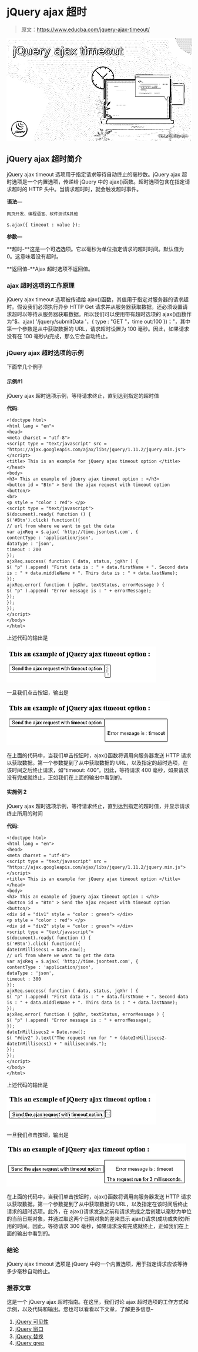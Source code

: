 # jQuery ajax 超时

> 原文：<https://www.educba.com/jquery-ajax-timeout/>

![jQuery ajax timeout](img/48b2c9234218b55d53462ced61d2b9e1.png)



## jQuery ajax 超时简介

jQuery ajax timeout 选项用于指定请求等待自动终止的毫秒数。jQuery ajax 超时选项是一个内置选项，传递给 jQuery 中的 ajax()函数。超时选项包含在指定请求超时的 HTTP 头中。当请求超时时，就会触发超时事件。

**语法—**

<small>网页开发、编程语言、软件测试&其他</small>

```
$.ajax({ timeout : value });
```

**参数—**

**超时-**这是一个可选选项。它以毫秒为单位指定请求的超时时间。默认值为 0。这意味着没有超时。

**返回值–**Ajax 超时选项不返回值。

### ajax 超时选项的工作原理

jQuery ajax timeout 选项被传递给 ajax()函数，其值用于指定对服务器的请求超时。假设我们必须执行异步 HTTP Get 请求并从服务器获取数据，还必须设置请求超时以等待从服务器获取数据。所以我们可以使用带有超时选项的 ajax()函数作为“$。ajax( '/jquery/submitData '，{ type : "GET "，time out:100 })；"，其中第一个参数是从中获取数据的 URL，请求超时设置为 100 毫秒。因此，如果请求没有在 100 毫秒内完成，那么它会自动终止。

### jQuery ajax 超时选项的示例

下面举几个例子

#### 示例#1

jQuery ajax 超时选项示例，等待请求终止，直到达到指定的超时值

**代码:**

```
<!doctype html>
<html lang = "en">
<head>
<meta charset = "utf-8">
<script type = "text/javascript" src = "https://ajax.googleapis.com/ajax/libs/jquery/1.11.2/jquery.min.js">
</script>
<title> This is an example for jQuery ajax timeout option </title>
</head>
<body>
<h3> This an example of jQuery ajax timeout option : </h3>
<button id = "Btn" > Send the ajax request with timeout option <button/>
<br>
<p style = "color : red"> </p>
<script type = "text/javascript">
$(document).ready( function () {
$('#Btn').click( function(){
// url from where we want to get the data
var ajxReq = $.ajax( 'http://time.jsontest.com', {
contentType : 'application/json',
dataType : 'json',
timeout : 200
});
ajxReq.success( function ( data, status, jqXhr ) {
$( "p" ).append( "First data is : " + data.firstName + ". Second data is : " + data.middleName + ". Thirs data is : " + data.lastName);
});
ajxReq.error( function ( jqXhr, textStatus, errorMessage ) {
$( "p" ).append( "Error message is : " + errorMessage);
});
});
});
</script>
</body>
</html>
```

上述代码的输出是

![jQuery ajax timeout output 1](img/e194a0cc3dc2fe02fbf38c5c951cd52f.png)



一旦我们点击按钮，输出是

![Click button output 1.2](img/cdcad3af9cc6236a6a6216d39f267a1d.png)



在上面的代码中，当我们单击按钮时，ajax()函数将调用向服务器发送 HTTP 请求以获取数据。第一个参数提到了从中获取数据的 URL，以及指定的超时选项，在该时间之后终止请求，如“timeout: 400”。因此，等待请求 400 毫秒，如果请求没有完成就终止，正如我们在上面的输出中看到的。

#### 实施例 2

jQuery ajax 超时选项示例，等待请求终止，直到达到指定的超时值，并显示请求终止所用的时间

**代码:**

```
<!doctype html>
<html lang = "en">
<head>
<meta charset = "utf-8">
<script type = "text/javascript" src = "https://ajax.googleapis.com/ajax/libs/jquery/1.11.2/jquery.min.js">
</script>
<title> This is an example for jQuery ajax timeout option </title>
</head>
<body>
<h3> This an example of jQuery ajax timeout option : </h3>
<button id = "Btn" > Send the ajax request with timeout option <button/>
<div id = "div1" style = "color : green"> </div>
<p style = "color : red"> </p>
<div id = "div2" style = "color : green"> </div>
<script type = "text/javascript">
$(document).ready( function () {
$('#Btn').click( function(){
dateInMillisecs1 = Date.now();
// url from where we want to get the data
var ajxReq = $.ajax( 'http://time.jsontest.com', {
contentType : 'application/json',
dataType : 'json',
timeout : 300
});
ajxReq.success( function ( data, status, jqXhr ) {
$( "p" ).append( "First data is : " + data.firstName + ". Second data is : " + data.middleName + ". Thirs data is : " + data.lastName);
});
ajxReq.error( function ( jqXhr, textStatus, errorMessage ) {
$( "p" ).append( "Error message is : " + errorMessage);
});
dateInMillisecs2 = Date.now();
$( "#div2" ).text("The request run for " + (dateInMillisecs2-dateInMillisecs1) + " milliseconds.");
});
});
</script>
</body>
</html>
```

上述代码的输出是

![jQuery ajax timeout output 2](img/be7ded8e66257004acf81beade482432.png)



一旦我们点击按钮，输出是

![After button click output 2.2](img/5e2e85657b784c4594a7adc3484e14a8.png)



在上面的代码中，当我们单击按钮时，ajax()函数将调用向服务器发送 HTTP 请求以获取数据。第一个参数提到了从中获取数据的 URL，以及指定在该时间后终止请求的超时选项。此外，在 ajax()请求发送之前和请求完成之后创建以毫秒为单位的当前日期对象，并通过取这两个日期对象的差来显示 ajax()请求(成功或失败)所用的时间。因此，等待请求 300 毫秒，如果请求没有完成就终止，正如我们在上面的输出中看到的。

### 结论

jQuery ajax timeout 选项是 jQuery 中的一个内置选项，用于指定请求应该等待多少毫秒自动终止。

### 推荐文章

这是一个 jQuery ajax 超时指南。在这里，我们讨论 ajax 超时选项的工作方式和示例，以及代码和输出。您也可以看看以下文章，了解更多信息–

1.  [jQuery 可见性](https://www.educba.com/jquery-visibility/)
2.  [jQuery 窗口](https://www.educba.com/jquery-window/)
3.  [jQuery 替换](https://www.educba.com/jquery-replace/)
4.  [jQuery grep](https://www.educba.com/jquery-grep/)





